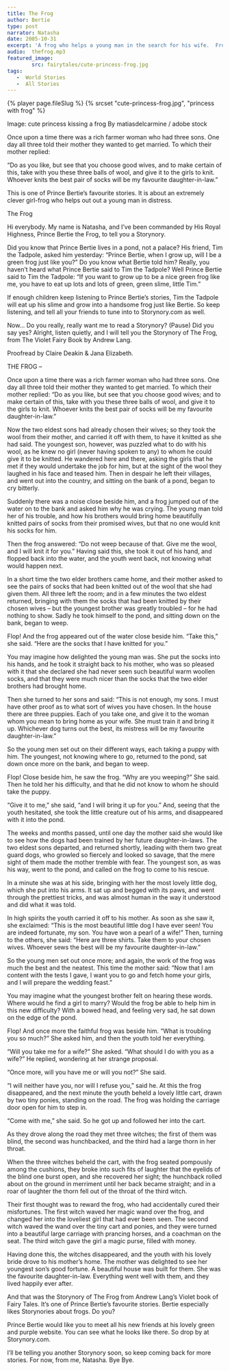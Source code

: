 ```yaml
---
title: The Frog
author: Bertie
type: post
narrator: Natasha
date: 2005-10-31
excerpt: 'A frog who helps a young man in the search for his wife.  From the Violet Fairy Book of Andrew Lang.'
audio:  thefrog.mp3
featured_image: 
        src: fairytales/cute-princess-frog.jpg
tags: 
   -  World Stories
   -  All Stories
---
```


{% player page.fileSlug %}
{% srcset  "cute-princess-frog.jpg", "princess with frog" %}

Image: cute princess kissing a frog By matiasdelcarmine / adobe stock

Once upon a time there was a rich farmer woman who had three sons. One day all three told their mother they wanted to get married. To which their mother replied:

“Do as you like, but see that you choose good wives, and to make certain of this, take with you these three balls of wool, and give it to the girls to knit. Whoever knits the best pair of socks will be my favourite daughter-in-law.”

This is one of Prince Bertie’s favourite stories. It is about an extremely clever girl-frog who helps out out a young man in distress.

The Frog

Hi everybody. My name is Natasha, and I’ve been commanded by His Royal Highness, Prince Bertie the Frog, to tell you a Storynory.

Did you know that Prince Bertie lives in a pond, not a palace? His friend, Tim the Tadpole, asked him yesterday: “Prince Bertie, when I grow up, will I be a green frog just like you?” Do you know what Bertie told him? Really, you haven’t heard what Prince Bertie said to Tim the Tadpole? Well Prince Bertie said to Tim the Tadpole: “If you want to grow up to be a nice green frog like me, you have to eat up lots and lots of green, green slime, little Tim.”

If enough children keep listening to Prince Bertie’s stories, Tim the Tadpole will eat up his slime and grow into a handsome frog just like Bertie. So keep listening, and tell all your friends to tune into to Storynory.com as well.

Now… Do you really, really want me to read a Storynory? (Pause) Did you say yes? Alright, listen quietly, and I will tell you the Storynory of The Frog, from The Violet Fairy Book by Andrew Lang.

Proofread by Claire Deakin & Jana Elizabeth.

THE FROG &#8211;

Once upon a time there was a rich farmer woman who had three sons. One day all three told their mother they wanted to get married. To which their mother replied: “Do as you like, but see that you choose good wives; and to make certain of this, take with you these three balls of wool, and give it to the girls to knit. Whoever knits the best pair of socks will be my favourite daughter-in-law.”

Now the two eldest sons had already chosen their wives; so they took the wool from their mother, and carried it off with them, to have it knitted as she had said. The youngest son, however, was puzzled what to do with his wool, as he knew no girl (never having spoken to any) to whom he could give it to be knitted. He wandered here and there, asking the girls that he met if they would undertake the job for him, but at the sight of the wool they laughed in his face and teased him. Then in despair he left their villages, and went out into the country, and sitting on the bank of a pond, began to cry bitterly.

Suddenly there was a noise close beside him, and a frog jumped out of the water on to the bank and asked him why he was crying. The young man told her of his trouble, and how his brothers would bring home beautifully knitted pairs of socks from their promised wives, but that no one would knit his socks for him.

Then the frog answered: “Do not weep because of that. Give me the wool, and I will knit it for you.” Having said this, she took it out of his hand, and flopped back into the water, and the youth went back, not knowing what would happen next.

In a short time the two elder brothers came home, and their mother asked to see the pairs of socks that had been knitted out of the wool that she had given them. All three left the room; and in a few minutes the two eldest returned, bringing with them the socks that had been knitted by their chosen wives – but the youngest brother was greatly troubled – for he had nothing to show. Sadly he took himself to the pond, and sitting down on the bank, began to weep.

Flop! And the frog appeared out of the water close beside him. “Take this,” she said. “Here are the socks that I have knitted for you.”

You may imagine how delighted the young man was. She put the socks into his hands, and he took it straight back to his mother, who was so pleased with it that she declared she had never seen such beautiful warm woollen socks, and that they were much nicer than the socks that the two elder brothers had brought home.

Then she turned to her sons and said: “This is not enough, my sons. I must have other proof as to what sort of wives you have chosen. In the house there are three puppies. Each of you take one, and give it to the woman whom you mean to bring home as your wife. She must train it and bring it up. Whichever dog turns out the best, its mistress will be my favourite daughter-in-law.”

So the young men set out on their different ways, each taking a puppy with him. The youngest, not knowing where to go, returned to the pond, sat down once more on the bank, and began to weep.
    
Flop! Close beside him, he saw the frog. “Why are you weeping?” She said. Then he told her his difficulty, and that he did not know to whom he should take the puppy.

“Give it to me,” she said, “and I will bring it up for you.” And, seeing that the youth hesitated, she took the little creature out of his arms, and disappeared with it into the pond.

The weeks and months passed, until one day the mother said she would like to see how the dogs had been trained by her future daughter-in-laws. The two eldest sons departed, and returned shortly, leading with them two great guard dogs, who growled so fiercely and looked so savage, that the mere sight of them made the mother tremble with fear. The youngest son, as was his way, went to the pond, and called on the frog to come to his rescue.

In a minute she was at his side, bringing with her the most lovely little dog, which she put into his arms. It sat up and begged with its paws, and went through the prettiest tricks, and was almost human in the way it understood and did what it was told.

In high spirits the youth carried it off to his mother. As soon as she saw it, she exclaimed: “This is the most beautiful little dog I have ever seen! You are indeed fortunate, my son. You have won a pearl of a wife!” Then, turning to the others, she said: “Here are three shirts. Take them to your chosen wives. Whoever sews the best will be my favourite daughter-in-law.”

So the young men set out once more; and again, the work of the frog was much the best and the neatest. This time the mother said: “Now that I am content with the tests I gave, I want you to go and fetch home your girls, and I will prepare the wedding feast.”

You may imagine what the youngest brother felt on hearing these words. Where would he find a girl to marry? Would the frog be able to help him in this new difficulty? With a bowed head, and feeling very sad, he sat down on the edge of the pond.

Flop! And once more the faithful frog was beside him. “What is troubling you so much?” She asked him, and then the youth told her everything.

“Will you take me for a wife?” She asked. “What should I do with you as a wife?” He replied, wondering at her strange proposal.

“Once more, will you have me or will you not?” She said.

“I will neither have you, nor will I refuse you,” said he. At this the frog disappeared, and the next minute the youth beheld a lovely little cart, drawn by two tiny ponies, standing on the road. The frog was holding the carriage door open for him to step in.

“Come with me,” she said. So he got up and followed her into the cart.

As they drove along the road they met three witches; the first of them was blind, the second was hunchbacked, and the third had a large thorn in her throat. 

When the three witches beheld the cart, with the frog seated pompously among the cushions, they broke into such fits of laughter that the eyelids of the blind one burst open, and she recovered her sight; the hunchback rolled about on the ground in merriment until her back became straight; and in a roar of laughter the thorn fell out of the throat of the third witch.

Their first thought was to reward the frog, who had accidentally cured their misfortunes. The first witch waved her magic wand over the frog, and changed her into the loveliest girl that had ever been seen. The second witch waved the wand over the tiny cart and ponies, and they were turned into a beautiful large carriage with prancing horses, and a coachman on the seat. The third witch gave the girl a magic purse, filled with money. 

Having done this, the witches disappeared, and the youth with his lovely bride drove to his mother’s home. The mother was delighted to see her youngest son’s good fortune. A beautiful house was built for them. She was the favourite daughter-in-law. Everything went well with them, and they lived happily ever after.

And that was the Storynory of The Frog from Andrew Lang’s Violet book of Fairy Tales. It’s one of Prince Bertie’s favourite stories. Bertie especially likes Storynories about frogs. Do you?

Prince Bertie would like you to meet all his new friends at his lovely green and purple website. You can see what he looks like there. So drop by at Storynory.com.

I’ll be telling you another Storynory soon, so keep coming back for more stories. For now, from me, Natasha. Bye Bye.